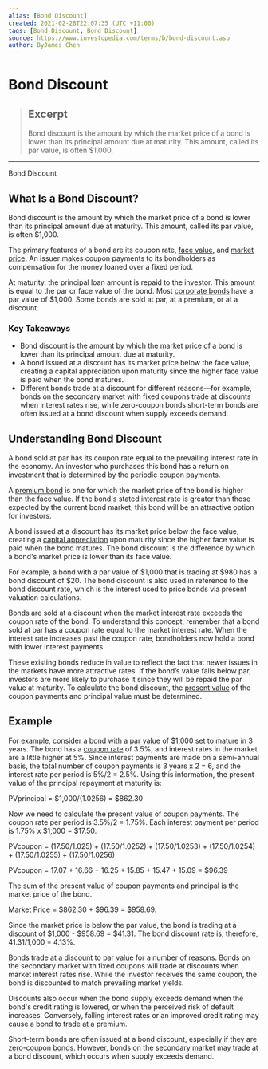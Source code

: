 ```yaml
---
alias: [Bond Discount]
created: 2021-02-28T22:07:35 (UTC +11:00)
tags: [Bond Discount, Bond Discount]
source: https://www.investopedia.com/terms/b/bond-discount.asp
author: ByJames Chen
---
```


# Bond Discount

> ## Excerpt
> Bond discount is the amount by which the market price of a bond is lower than its principal amount due at maturity. This amount, called its par value, is often $1,000.

---

Bond Discount
## What Is a Bond Discount?

Bond discount is the amount by which the market price of a bond is lower than its principal amount due at maturity. This amount, called its par value, is often $1,000.

The primary features of a bond are its coupon rate, [face value](https://www.investopedia.com/terms/f/facevalue.asp), and [market price](https://www.investopedia.com/terms/m/market-price.asp). An issuer makes coupon payments to its bondholders as compensation for the money loaned over a fixed period.

At maturity, the principal loan amount is repaid to the investor. This amount is equal to the par or face value of the bond. Most [corporate bonds](https://www.investopedia.com/terms/c/corporatebond.asp) have a par value of $1,000. Some bonds are sold at par, at a premium, or at a discount.

### Key Takeaways

-   Bond discount is the amount by which the market price of a bond is lower than its principal amount due at maturity. 
-   A bond issued at a discount has its market price below the face value, creating a capital appreciation upon maturity since the higher face value is paid when the bond matures.
-   Different bonds trade at a discount for different reasons—for example, bonds on the secondary market with fixed coupons trade at discounts when interest rates rise, while zero-coupon bonds short-term bonds are often issued at a bond discount when supply exceeds demand.

## Understanding Bond Discount

A bond sold at par has its coupon rate equal to the prevailing interest rate in the economy. An investor who purchases this bond has a return on investment that is determined by the periodic coupon payments.

A [premium bond](https://www.investopedia.com/terms/p/premiumbond.asp) is one for which the market price of the bond is higher than the face value. If the bond's stated interest rate is greater than those expected by the current bond market, this bond will be an attractive option for investors.

A bond issued at a discount has its market price below the face value, creating a [capital appreciation](https://www.investopedia.com/terms/c/capitalappreciation.asp) upon maturity since the higher face value is paid when the bond matures. The bond discount is the difference by which a bond's market price is lower than its face value.

For example, a bond with a par value of $1,000 that is trading at $980 has a bond discount of $20. The bond discount is also used in reference to the bond discount rate, which is the interest used to price bonds via present valuation calculations.

Bonds are sold at a discount when the market interest rate exceeds the coupon rate of the bond. To understand this concept, remember that a bond sold at par has a coupon rate equal to the market interest rate. When the interest rate increases past the coupon rate, bondholders now hold a bond with lower interest payments.

These existing bonds reduce in value to reflect the fact that newer issues in the markets have more attractive rates. If the bond’s value falls below par, investors are more likely to purchase it since they will be repaid the par value at maturity. To calculate the bond discount, the [present value](https://www.investopedia.com/terms/p/presentvalue.asp) of the coupon payments and principal value must be determined.

## Example

For example, consider a bond with a [par value](https://www.investopedia.com/terms/p/parvalue.asp) of $1,000 set to mature in 3 years. The bond has a [coupon rate](https://www.investopedia.com/terms/c/coupon-rate.asp) of 3.5%, and interest rates in the market are a little higher at 5%. Since interest payments are made on a semi-annual basis, the total number of coupon payments is 3 years x 2 = 6, and the interest rate per period is 5%/2 = 2.5%. Using this information, the present value of the principal repayment at maturity is:

PVprincipal = $1,000/(1.0256) = $862.30

Now we need to calculate the present value of coupon payments. The coupon rate per period is 3.5%/2 = 1.75%. Each interest payment per period is 1.75% x $1,000 = $17.50.

PVcoupon = (17.50/1.025) + (17.50/1.0252) + (17.50/1.0253) + (17.50/1.0254) + (17.50/1.0255) + (17.50/1.0256)

PVcoupon = 17.07 + 16.66 + 16.25 + 15.85 + 15.47 + 15.09 = $96.39

The sum of the present value of coupon payments and principal is the market price of the bond.

Market Price = $862.30 + $96.39 = $958.69.

Since the market price is below the par value, the bond is trading at a discount of $1,000 - $958.69 = $41.31. The bond discount rate is, therefore, $41.31/$1,000 = 4.13%.

Bonds trade [at a discount](https://www.investopedia.com/terms/a/at-a-discount.asp) to par value for a number of reasons. Bonds on the secondary market with fixed coupons will trade at discounts when market interest rates rise. While the investor receives the same coupon, the bond is discounted to match prevailing market yields.

Discounts also occur when the bond supply exceeds demand when the bond's credit rating is lowered, or when the perceived risk of default increases. Conversely, falling interest rates or an improved credit rating may cause a bond to trade at a premium.

Short-term bonds are often issued at a bond discount, especially if they are [zero-coupon bonds](https://www.investopedia.com/terms/z/zero-couponbond.asp). However, bonds on the secondary market may trade at a bond discount, which occurs when supply exceeds demand.
